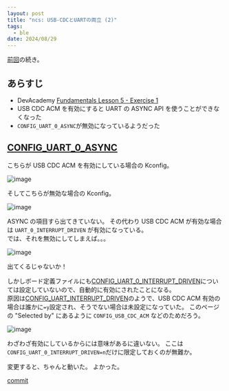 ```yaml
---
layout: post
title: "ncs: USB-CDCとUARTの両立 (2)"
tags:
  - ble
date: 2024/08/29
---
```


[前回](20240828-ncs.md)の続き。

## あらすじ

* DevAcademy [Fundamentals Lesson 5 - Exercise 1](https://academy.nordicsemi.com/courses/nrf-connect-sdk-fundamentals/lessons/lesson-4-serial-communication-uart/topic/exercise-1-5/)
* USB CDC ACM を有効にすると UART の ASYNC API を使うことができなくなった
* `CONFIG_UART_0_ASYNC`が無効になっているようだった

## [CONFIG_UART_0_ASYNC](https://docs.nordicsemi.com/bundle/ncs-2.6.1/page/kconfig/index.html#!%5ECONFIG_UART_0_ASYNC$)

こちらが USB CDC ACM を有効にしている場合の Kconfig。

![image](20240829a-1.png)

そしてこちらが無効な場合の Kconfig。

![image](20240829a-2.png)

ASYNC の項目すら出てきていない。
その代わり USB CDC ACM が有効な場合は `UART_0_INTERRUPT_DRIVEN` が有効になっている。  
では、それを無効にしてしまえば。。。

![image](20240829a-3.png)

出てくるじゃないか！

しかしボード定義ファイルにも[CONFIG_UART_0_INTERRUPT_DRIVEN](https://docs.nordicsemi.com/bundle/ncs-2.6.1/page/kconfig/index.html#!%5ECONFIG_UART_0_INTERRUPT_DRIVEN$)については設定していないので、自動的に有効にされたことになる。  
原因は[CONFIG_UART_INTERRUPT_DRIVEN](https://docs.nordicsemi.com/bundle/ncs-2.6.1/page/kconfig/index.html#!%5ECONFIG_UART_INTERRUPT_DRIVEN$)のようで、USB CDC ACM 有効の場合は誰かに`=y`設定され、そうでない場合は未設定になっていた。
このページの "Selected by" にあるように `CONFIG_USB_CDC_ACM` などのためだろう。

![image](20240829a-4.png)

わざわざ有効にしているからには意味があるに違いない。
ここは`CONFIG_UART_0_INTERRUPT_DRIVEN=n`だけに限定しておくのが無難か。

変更すると、ちゃんと動いた。
よかった。

[commit](https://github.com/hirokuma/ncs-fund/commit/d2ece5c687636ec7d69ce2f908bb69f85cd52e78)

